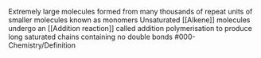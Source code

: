 Extremely large molecules formed from many thousands of repeat units of smaller molecules known as monomers
Unsaturated [[Alkene]] molecules undergo an [[Addition reaction]] called addition polymerisation to produce long saturated chains containing no double bonds
#000-Chemistry/Definition